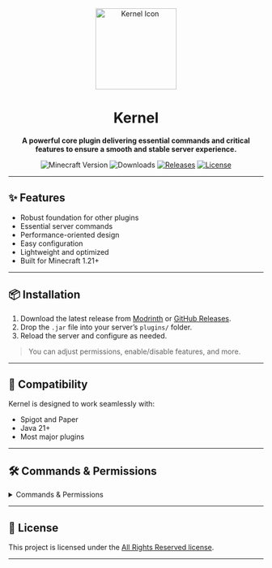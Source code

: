 <div align="center">

<a href="https://modrinth.com/plugin/kernel/" target="_blank" title="Icon made by Iconriver from www.flaticon.com">
  <img width="160px" alt="Kernel Icon" src="https://cdn.modrinth.com/data/cached_images/86832cb77c5fbd391f7c7018f3e8369baf08ed9c.png">
</a>

<a name="readme-top"></a>

# Kernel

**A powerful core plugin delivering essential commands and critical features to ensure a smooth and stable server
experience.**

![Minecraft Version][minecraft_version_img]
![Downloads][downloads_img]
[![Releases][releases_img]][releases_url]
[![License][repo_license_img]][repo_license_url]

</div>

---

## ✨ Features

- Robust foundation for other plugins
- Essential server commands
- Performance-oriented design
- Easy configuration
- Lightweight and optimized
- Built for Minecraft 1.21+

---

## 📦 Installation

1. Download the latest release from [Modrinth](https://modrinth.com/project/kernel#download)
   or [GitHub Releases][releases_url].
2. Drop the `.jar` file into your server’s `plugins/` folder.
3. Reload the server and configure as needed.

> You can adjust permissions, enable/disable features, and more.

---

## 🧩 Compatibility

Kernel is designed to work seamlessly with:

* Spigot and Paper
* Java 21+
* Most major plugins

---

## 🛠️ Commands & Permissions

<details>
<summary>Commands & Permissions</summary>

| Command                     | Description                                   | Permission                   |
|-----------------------------|-----------------------------------------------|------------------------------|
| `/kernel`                   | Main command info/help.                       | `kernel.command.main`        |
| `/kernel help`              | Commands list.                                | `kernel.command.main.help`   |
| `/kernel reload` (N/A)      | Reloads configuration.                        | `kernel.command.main.reload` |
| `/heal [player]`            | Heals a player to full health.                | `kernel.admin.heal`          |
| `/feed [player]`            | Fills a player's hunger to max.               | `kernel.admin.feed`          |
| `/fly [player]`             | Toggles flight mode.                          | `kernel.admin.fly`           |
| `/vanish [player]`          | Toggles vanish mode.                          | `kernel.admin.vanish`        |
| `/god [player]`             | Toggles god mode.                             | `kernel.admin.god`           |
| `/hat [player]`             | Puts the item in your hand on your head.      | `kernel.admin.hat`           |
| `/whois <player>`           | Displays detailed information about a player. | `kernel.admin.whois`         |
| `/broadcast <message>`      | Sends a message to the entire server.         | `kernel.admin.broadcast`     |
| `/adminchat <msg>`          | Sends a message to admin chat.                | `kernel.admin.adminchat`     |
| `/freeze [player]`          | Freezes a player, preventing all actions.     | `kernel.admin.freeze`        |
| `/clearchat`                | Clears chat for all players.                  | `kernel.admin.clearchat`     |
| `/speed <walk\|fly> <0-10>` | Changes a player's walk or fly speed.         | `kernel.admin.speed`         |
| `/repair`                   | Repairs the item in your hand.                | `kernel.admin.repair`        |
| `/enderchest [player]`      | Opens your ender chest.                       | `kernel.admin.enderchest`    |
| `/invsee <player>`          | Views another player's inventory.             | `kernel.admin.invsee`        |
| `/equsee <player>`          | Views another player's armors and offhand.    | `kernel.admin.equsee`        |

</details>

---

## 📃 License

This project is licensed under the [All Rights Reserved license][repo_license_url].

---

[downloads_img]: https://img.shields.io/modrinth/dt/kernel?color=default

[releases_img]: https://img.shields.io/github/v/release/Lightre/kernel?color=aqua

[releases_url]: https://github.com/Lightre/kernel/releases

[repo_license_img]: https://img.shields.io/badge/license-ARR-yellow.svg

[repo_license_url]: https://github.com/Lightre/kernel/blob/main/LICENSE

[minecraft_version_img]: https://img.shields.io/badge/minecraft-1.21x-green.svg